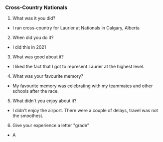 ### Cross-Country Nationals 

1) What was it you did?

- I ran cross-country for Laurier at Nationals in Calgary, Alberta

2) When did you do it?

- I did this in 2021

3) What was good about it?

- I liked the fact that I got to represent Laurier at the highest level.

4) What was your favourite memory?

- My favourite memory was celebrating with my teammates and other schools after the race.

5) What didn't you enjoy about it?

- I didn't enjoy the airport. There were a couple of delays, travel was not the smoothest.

6) Give your experience a letter "grade"

- A